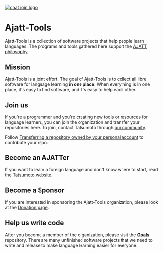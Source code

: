 [![chat join logo](https://img.shields.io/static/v1?label=Chat&message=join&color=3faee8&style=for-the-badge&logo=telegram)](https://tatsumoto.neocities.org/blog/join-our-community)

# Ajatt-Tools

Ajatt-Tools is a collection of software projects that help people learn languages.
The programs and tools gathered here support the
[AJATT philosophy](https://tatsumoto.neocities.org/blog/whats-ajatt).

## Mission

Ajatt-Tools is a joint effort.
The goal of Ajatt-Tools is to collect all libre software for language learning **in one place**.
When everything is in one place, it's easy to find software, and it's easy to help each other.

## Join us

If you're a programmer and you're creating new tools or resources for language learners,
you can join the organization and transfer your repositories here.
To join, contact Tatsumoto through
[our community](https://tatsumoto.neocities.org/blog/join-our-community.html).

Follow
[Transferring a repository owned by your personal account](https://docs.github.com/en/repositories/creating-and-managing-repositories/transferring-a-repository#transferring-a-repository-owned-by-your-personal-account)
to contribute your repo.

## Become an AJATTer

If you want to learn a foreign language and don't know where to start, read the
[Tatsumoto website](https://tatsumoto.neocities.org/).

## Become a Sponsor

If you are interested in sponsoring the Ajatt-Tools organization, please look at the
[Donation page](https://tatsumoto.neocities.org/blog/donating-to-tatsumoto.html).

## Help us write code

After you become a member of the organization, please visit the **[Goals](https://github.com/Ajatt-Tools/Goals/)** repository.
There are many unfinished software projects that we need to write and release to make language learning easier for everyone.
